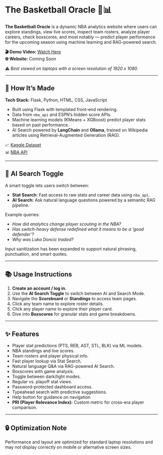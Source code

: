 # The Basketball Oracle 🏀📊

**The Basketball Oracle** is a dynamic NBA analytics website where users can explore standings, view live scores, inspect team rosters, analyze player careers, check boxscores, and most notably — predict player performance for the upcoming season using machine learning and RAG-powered search.

**🎬 Demo Video:** [Watch Here](https://youtu.be/LPEVSYnCYn8)  
**🌐 Website:** Coming Soon

⚠️ *Best viewed on laptops with a screen resolution of 1920 x 1080.*

---

## 🔧 How It’s Made

**Tech Stack:** Flask, Python, HTML, CSS, JavaScript

- Built using Flask with templated front-end rendering.
- Data from `nba_api` and ESPN’s hidden score APIs.
- Machine learning models (KMeans + XGBoost) predict player stats based on past performance.
- AI Search powered by **LangChain** and **Ollama**, trained on Wikipedia articles using Retrieval-Augmented Generation (RAG).

📈 [Kaggle Dataset](https://www.kaggle.com/datasets/sumitrodatta/nba-aba-baa-stats)  
📊 [NBA API](https://github.com/swar/nba_api)

---

## 🧠 AI Search Toggle

A smart toggle lets users switch between:

- **Stat Search:** Fast access to raw stats and career data using `nba_api`.
- **AI Search:** Ask natural language questions powered by a semantic RAG pipeline.

Example queries:
- *How did analytics change player scouting in the NBA?*
- *Has switch-heavy defense redefined what it means to be a ‘good defender’?*
- *Why was Luka Doncic traded?*

Input sanitization has been expanded to support natural phrasing, punctuation, and smart quotes.

---

## 📚 Usage Instructions

1. **Create an account / log in.**
2. Use the **AI Search Toggle** to switch between AI and Search Mode.
3. Navigate the **Scoreboard** or **Standings** to access team pages.
4. Click any team name to explore roster details.
5. Click any player name to explore their player card.
6. Dive into **Boxscores** for granular stats and game breakdowns.

---

## ✨ Features

- Player stat predictions (PTS, REB, AST, STL, BLK) via ML models.
- NBA standings and live scores.
- Team rosters and player physical info.
- Fast player lookup via Stat Search.
- Natural language Q&A via RAG-powered AI Search.
- Boxscores with game analysis.
- Toggle between dark/light modes.
- Regular vs. playoff stat views.
- Password-protected dashboard access.
- Typeahead search with predictive suggestions.
- Help button for guidance on navigation
- **PRI (Player Relevance Index):** Custom metric for cross-era player comparison.

---

## 🔒 Optimization Note

Performance and layout are optimized for standard laptop resolutions and may not display correctly on mobile or alternative screen sizes.
